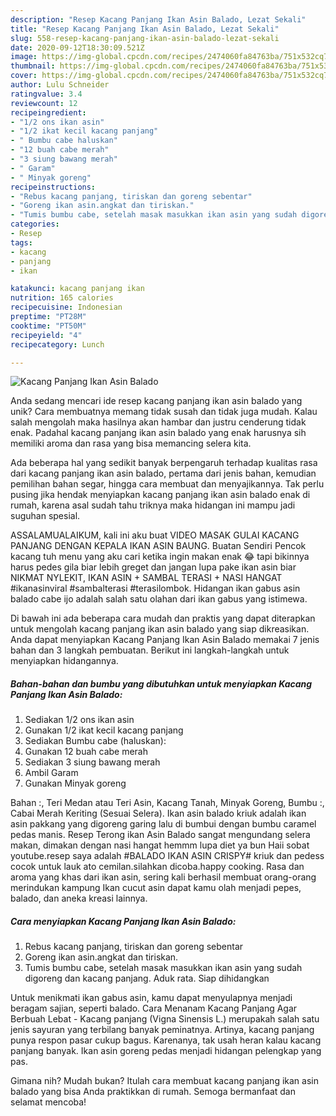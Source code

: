 ```yaml
---
description: "Resep Kacang Panjang Ikan Asin Balado, Lezat Sekali"
title: "Resep Kacang Panjang Ikan Asin Balado, Lezat Sekali"
slug: 558-resep-kacang-panjang-ikan-asin-balado-lezat-sekali
date: 2020-09-12T18:30:09.521Z
image: https://img-global.cpcdn.com/recipes/2474060fa84763ba/751x532cq70/kacang-panjang-ikan-asin-balado-foto-resep-utama.jpg
thumbnail: https://img-global.cpcdn.com/recipes/2474060fa84763ba/751x532cq70/kacang-panjang-ikan-asin-balado-foto-resep-utama.jpg
cover: https://img-global.cpcdn.com/recipes/2474060fa84763ba/751x532cq70/kacang-panjang-ikan-asin-balado-foto-resep-utama.jpg
author: Lulu Schneider
ratingvalue: 3.4
reviewcount: 12
recipeingredient:
- "1/2 ons ikan asin"
- "1/2 ikat kecil kacang panjang"
- " Bumbu cabe haluskan"
- "12 buah cabe merah"
- "3 siung bawang merah"
- " Garam"
- " Minyak goreng"
recipeinstructions:
- "Rebus kacang panjang, tiriskan dan goreng sebentar"
- "Goreng ikan asin.angkat dan tiriskan."
- "Tumis bumbu cabe, setelah masak masukkan ikan asin yang sudah digoreng dan kacang panjang. Aduk rata. Siap dihidangkan"
categories:
- Resep
tags:
- kacang
- panjang
- ikan

katakunci: kacang panjang ikan 
nutrition: 165 calories
recipecuisine: Indonesian
preptime: "PT28M"
cooktime: "PT50M"
recipeyield: "4"
recipecategory: Lunch

---
```



![Kacang Panjang Ikan Asin Balado](https://img-global.cpcdn.com/recipes/2474060fa84763ba/751x532cq70/kacang-panjang-ikan-asin-balado-foto-resep-utama.jpg)

Anda sedang mencari ide resep kacang panjang ikan asin balado yang unik? Cara membuatnya memang tidak susah dan tidak juga mudah. Kalau salah mengolah maka hasilnya akan hambar dan justru cenderung tidak enak. Padahal kacang panjang ikan asin balado yang enak harusnya sih memiliki aroma dan rasa yang bisa memancing selera kita.

Ada beberapa hal yang sedikit banyak berpengaruh terhadap kualitas rasa dari kacang panjang ikan asin balado, pertama dari jenis bahan, kemudian pemilihan bahan segar, hingga cara membuat dan menyajikannya. Tak perlu pusing jika hendak menyiapkan kacang panjang ikan asin balado enak di rumah, karena asal sudah tahu triknya maka hidangan ini mampu jadi suguhan spesial.

ASSALAMUALAIKUM, kali ini aku buat VIDEO MASAK GULAI KACANG PANJANG DENGAN KEPALA IKAN ASIN BAUNG. Buatan Sendiri Pencok kacang tuh menu yang aku cari ketika ingin makan enak 😂 tapi bikinnya harus pedes gila biar lebih greget dan jangan lupa pake ikan asin biar NIKMAT NYLEKIT, IKAN ASIN + SAMBAL TERASI + NASI HANGAT #ikanasinviral #sambalterasi #terasilombok. Hidangan ikan gabus asin balado cabe ijo adalah salah satu olahan dari ikan gabus yang istimewa.


Di bawah ini ada beberapa cara mudah dan praktis yang dapat diterapkan untuk mengolah kacang panjang ikan asin balado yang siap dikreasikan. Anda dapat menyiapkan Kacang Panjang Ikan Asin Balado memakai 7 jenis bahan dan 3 langkah pembuatan. Berikut ini langkah-langkah untuk menyiapkan hidangannya.

<!--inarticleads1-->

##### Bahan-bahan dan bumbu yang dibutuhkan untuk menyiapkan Kacang Panjang Ikan Asin Balado:

1. Sediakan 1/2 ons ikan asin
1. Gunakan 1/2 ikat kecil kacang panjang
1. Sediakan  Bumbu cabe (haluskan):
1. Gunakan 12 buah cabe merah
1. Sediakan 3 siung bawang merah
1. Ambil  Garam
1. Gunakan  Minyak goreng


Bahan :, Teri Medan atau Teri Asin, Kacang Tanah, Minyak Goreng, Bumbu :, Cabai Merah Keriting (Sesuai Selera). Ikan asin balado kriuk adalah ikan asin pakkang yang digoreng garing lalu di bumbui dengan bumbu caramel pedas manis. Resep Terong ikan Asin Balado sangat mengundang selera makan, dimakan dengan nasi hangat hemmm lupa diet ya bun Haii sobat youtube.resep saya adalah #BALADO IKAN ASIN CRISPY# kriuk dan pedess cocok untuk lauk ato cemilan.silahkan dicoba.happy cooking. Rasa dan aroma yang khas dari ikan asin, sering kali berhasil membuat orang-orang merindukan kampung Ikan cucut asin dapat kamu olah menjadi pepes, balado, dan aneka kreasi lainnya. 

<!--inarticleads2-->

##### Cara menyiapkan Kacang Panjang Ikan Asin Balado:

1. Rebus kacang panjang, tiriskan dan goreng sebentar
1. Goreng ikan asin.angkat dan tiriskan.
1. Tumis bumbu cabe, setelah masak masukkan ikan asin yang sudah digoreng dan kacang panjang. Aduk rata. Siap dihidangkan


Untuk menikmati ikan gabus asin, kamu dapat menyulapnya menjadi beragam sajian, seperti balado. Cara Menanam Kacang Panjang Agar Berbuah Lebat - Kacang panjang (Vigna Sinensis L.) merupakah salah satu jenis sayuran yang terbilang banyak peminatnya. Artinya, kacang panjang punya respon pasar cukup bagus. Karenanya, tak usah heran kalau kacang panjang banyak. Ikan asin goreng pedas menjadi hidangan pelengkap yang pas. 

Gimana nih? Mudah bukan? Itulah cara membuat kacang panjang ikan asin balado yang bisa Anda praktikkan di rumah. Semoga bermanfaat dan selamat mencoba!
